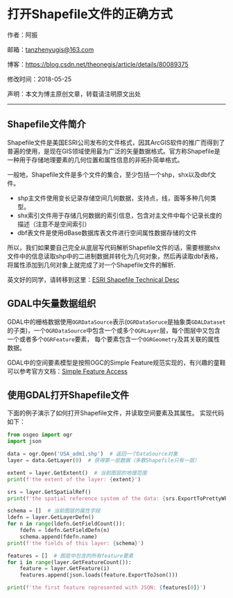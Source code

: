 # 打开Shapefile文件的正确方式

作者：阿振

邮箱：tanzhenyugis@163.com

博客：<https://blog.csdn.net/theonegis/article/details/80089375>

修改时间：2018-05-25

声明：本文为博主原创文章，转载请注明原文出处

------

## Shapefile文件简介

Shapefile文件是美国ESRI公司发布的文件格式，因其ArcGIS软件的推广而得到了普遍的使用，是现在GIS领域使用最为广泛的矢量数据格式。官方称Shapefile是一种用于存储地理要素的几何位置和属性信息的非拓扑简单格式。

一般地，Shapefile文件是多个文件的集合，至少包括一个shp，shx以及dbf文件。

- shp主文件使用变长记录存储空间几何数据，支持点，线，面等多种几何类型。
- shx索引文件用于存储几何数据的索引信息，包含对主文件中每个记录长度的描述（注意不是空间索引）
- dbf表文件是使用dBase数据库表文件进行空间属性数据存储的文件

所以，我们如果要自己完全从底层写代码解析Shapefile文件的话，需要根据shx文件中的信息读取shp中的二进制数据并转化为几何对象，然后再读取dbf表格，将属性添加到几何对象上就完成了对一个Shapefile文件的解析.

英文好的同学，请转移到这里：[ESRI Shapefile Technical Desc](https://www.esri.com/library/whitepapers/pdfs/shapefile.pdf)

## GDAL中矢量数据组织

GDAL中的栅格数据使用`OGRDataSource`表示(`OGRDataSoruce`是抽象类`GDALDataset`的子类)，一个`OGRDataSource`中包含一个或多个`OGRLayer`层，每个图层中又包含一个或者多个`OGRFeature`要素， 每个要素包含一个`OGRGeometry`及其关联的属性数据。

GDAL中的空间要素模型是按照OGC的Simple Feature规范实现的，有兴趣的童鞋可以参考官方文档：[Simple Feature Access](http://www.opengeospatial.org/standards/sfa)

## 使用GDAL打开Shapefile文件

下面的例子演示了如何打开Shapefile文件，并读取空间要素及其属性。 实现代码如下：

```Python
from osgeo import ogr
import json

data = ogr.Open('USA_adm1.shp')  # 返回一个DataSource对象
layer = data.GetLayer(0)  # 获得第一层数据（多数Shapefile只有一层）

extent = layer.GetExtent()  # 当前图层的地理范围
print(f'the extent of the layer: {extent}')

srs = layer.GetSpatialRef()
print(f'the spatial reference system of the data: {srs.ExportToPrettyWkt()}')

schema = []  # 当前图层的属性字段
ldefn = layer.GetLayerDefn()
for n in range(ldefn.GetFieldCount()):
    fdefn = ldefn.GetFieldDefn(n)
    schema.append(fdefn.name)
print(f'the fields of this layer: {schema}')

features = []  # 图层中包含的所有feature要素
for i in range(layer.GetFeatureCount()):
    feature = layer.GetFeature(i)
    features.append(json.loads(feature.ExportToJson()))

print(f'the first feature represented with JSON: {features[0]}')
```

